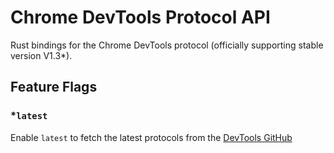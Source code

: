 # Chrome DevTools Protocol API
Rust bindings for the Chrome DevTools protocol (officially supporting stable version V1.3*).

## Feature Flags
### \*`latest`
Enable `latest` to fetch the latest protocols from the [DevTools GitHub](https://github.com/ChromeDevTools/devtools-protocol)
